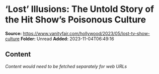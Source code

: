 # ‘Lost’ Illusions: The Untold Story of the Hit Show’s Poisonous Culture

**Source:** https://www.vanityfair.com/hollywood/2023/05/lost-tv-show-culture
**Folder:** Unread
**Added:** 2023-11-04T06:49:16




## Content
*Content would need to be fetched separately for web URLs*
